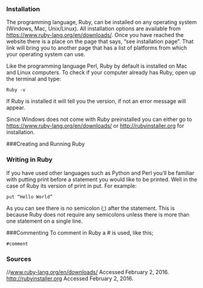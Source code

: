 ### Installation
The programming language, Ruby, can be installed on any operating system (Windows, Mac, Unix/Linux). All installation options are available from https://www.ruby-lang.org/en/downloads/. Once you have reached the website there is a place on the page that says, “see installation page”. That link will bring you to another page that has a list of platforms from which your operating system can use.  

Like the programming language Perl, Ruby by default is installed on Mac and Linux computers.  To check if your computer already has Ruby, open up the terminal and type: 
```
Ruby -v
```
If Ruby is installed it will tell you the version, if not an error message will appear. 

Since Windows does not come with Ruby preinstalled you can either go to https://www.ruby-lang.org/en/downloads/ or http://rubyinstaller.org for installation.

###Creating and Running Ruby


### Writing in Ruby
If you have used other languages such as Python and Perl you’ll be familiar with putting print before a statement you would like to be printed. Well in the case of Ruby its version of print in put. For example:

```
put “Hello World”
```

As you can see there is no semicolon (;) after the statement. This is because Ruby does not require any semicolons unless there is more than one statement on a single line.

###Commenting
To comment in Ruby a # is used, like this;
```
#comment
```


### Sources
//www.ruby-lang.org/en/downloads/ Accessed February 2, 2016.
http://rubyinstaller.org Accessed February 2, 2016.

